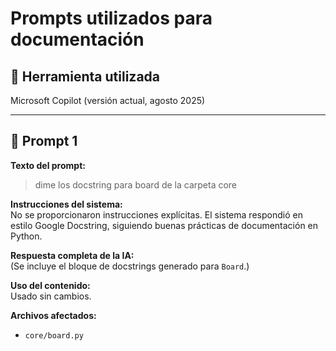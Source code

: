 # Prompts utilizados para documentación

## 🧠 Herramienta utilizada
Microsoft Copilot (versión actual, agosto 2025)

---

## 📝 Prompt 1

**Texto del prompt:**  
> dime los docstring para board de la carpeta core

**Instrucciones del sistema:**  
No se proporcionaron instrucciones explícitas. El sistema respondió en estilo Google Docstring, siguiendo buenas prácticas de documentación en Python.

**Respuesta completa de la IA:**  
(Se incluye el bloque de docstrings generado para `Board`.)

**Uso del contenido:**  
Usado sin cambios.

**Archivos afectados:**  
- `core/board.py`
